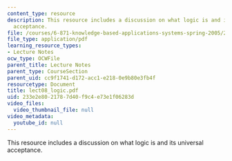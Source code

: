 ```yaml
---
content_type: resource
description: This resource includes a discussion on what logic is and its universal
  acceptance.
file: /courses/6-871-knowledge-based-applications-systems-spring-2005/233e2e8021787d40f9c4e73e1f06283d_lect08_logic.pdf
file_type: application/pdf
learning_resource_types:
- Lecture Notes
ocw_type: OCWFile
parent_title: Lecture Notes
parent_type: CourseSection
parent_uid: cc9f1741-d172-acc1-e218-0e9b80e3fb4f
resourcetype: Document
title: lect08_logic.pdf
uid: 233e2e80-2178-7d40-f9c4-e73e1f06283d
video_files:
  video_thumbnail_file: null
video_metadata:
  youtube_id: null
---
```

This resource includes a discussion on what logic is and its universal acceptance.

